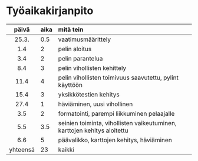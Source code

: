 # Työaikakirjanpito

| päivä | aika | mitä tein  |
| :----:|:-----| :-----|
| 25.3. | 0.5  | vaatimusmäärittely |
| 1.4   | 2    | pelin aloitus |
| 3.4   | 2    | pelin parantelua |
| 8.4   | 3    | pelin vihollisten kehittely |
| 11.4  | 4    | pelin vihollisten toimivuus saavutettu, pylint käyttöön |
| 15.4  | 3    | yksikkötestien kehitys |
| 27.4  | 1    | häviäminen, uusi vihollinen
| 3.5   | 2    | formatointi, parempi liikkuminen pelaajalle
| 5.5   | 3.5  | seinien toiminta, vihollisten vaikeutuminen, karttojen kehitys aloitettu
| 6.6   | 5    | päävalikko, karttojen kehitys, häviäminen
|yhteensä | 23 | kaikki |
